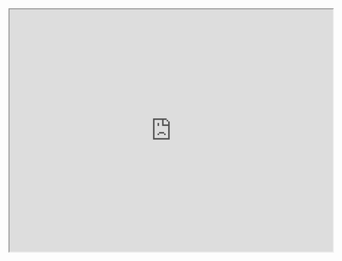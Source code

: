 <iframe src="https://drive.google.com/file/d/14jrh4xp3Tm3j2ZigwjRIkoW8T9YUzioH/preview" width="640" height="480" allow="autoplay"></iframe>
